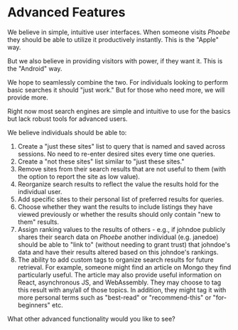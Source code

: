 # Advanced Features

We believe in simple, intuitive user interfaces. When someone visits _Phoebe_ they should be able to utilize it productively instantly. This is the "Apple" way.

But we also believe in providing visitors with power, if they want it. This is the "Android" way.

We hope to seamlessly combine the two. For individuals looking to perform basic searches it should "just work." But for those who need more, we will provide more.

Right now most search engines are simple and intuitive to use for the basics but lack robust tools for advanced users.

We believe individuals should be able to:

1. Create a "just these sites" list to query that is named and saved across sessions. No need to re-enter desired sites every time one queries.
2. Create a "not these sites" list similar to "just these sites."
3. Remove sites from their search results that are not useful to them \(with the option to report the site as low value\).
4. Reorganize search results to reflect the value the results hold for the individual user.
5. Add specific sites to their personal list of preferred results for queries.
6. Choose whether they want the results to include listings they have viewed previously or whether the results should only contain "new to them" results.
7. Assign ranking values to the results of others - e.g., if johndoe publicly shares their search data on _Phoebe_ another individual \(e.g. janedoe\) should be able to "link to" \(without needing to grant trust\) that johndoe's data and have their results altered based on this johndoe's rankings.
8. The ability to add custom tags to organize search results for future retrieval. For example, someone might find an article on Mongo they find particularly useful. The article may also provide useful information on React, asynchronous JS, and WebAssembly. They may choose to tag this result with any/all of those topics. In addition, they might tag it with more personal terms such as "best-read" or "recommend-this" or "for-beginners" etc.

What other advanced functionality would you like to see?

